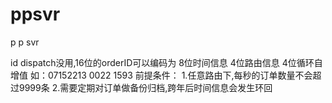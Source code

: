 # ppsvr
p p svr


id dispatch没用,16位的orderID可以编码为 8位时间信息 4位路由信息 4位循环自增值
如：07152213 0022 1593 
前提条件：
1.任意路由下,每秒的订单数量不会超过9999条
2.需要定期对订单做备份归档,跨年后时间信息会发生环回


